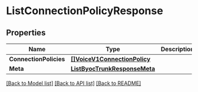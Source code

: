# ListConnectionPolicyResponse

## Properties

Name | Type | Description | Notes
------------ | ------------- | ------------- | -------------
**ConnectionPolicies** | [**[]VoiceV1ConnectionPolicy**](VoiceV1ConnectionPolicy.md) |  |[optional] 
**Meta** | [**ListByocTrunkResponseMeta**](ListByocTrunkResponseMeta.md) |  |[optional] 

[[Back to Model list]](../README.md#documentation-for-models) [[Back to API list]](../README.md#documentation-for-api-endpoints) [[Back to README]](../README.md)


